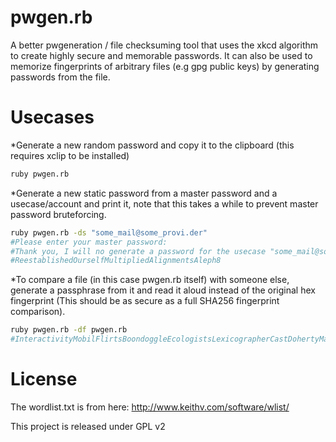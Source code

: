 pwgen.rb
=====

A better pwgeneration / file checksuming tool that uses the xkcd algorithm to create highly secure and memorable passwords. It can also be used to memorize fingerprints of arbitrary files (e.g gpg public keys) by generating passwords from the file.

Usecases
========

*Generate a new random password and copy it to the clipboard (this requires xclip to be installed)

```bash
ruby pwgen.rb
```

*Generate a new static password from a master password and a usecase/account and print it, note that this takes a while to prevent master password bruteforcing.

```bash
ruby pwgen.rb -ds "some_mail@some_provi.der"
#Please enter your master password:
#Thank you, I will no generate a password for the usecase "some_mail@some_provi.der"
#ReestablishedOurselfMultipliedAlignmentsAleph8
```

*To compare a file (in this case pwgen.rb itself) with someone else, generate a passphrase from it and read it aloud instead of the original hex fingerprint (This should be as secure as a full SHA256 fingerprint comparison).

```bash
ruby pwgen.rb -df pwgen.rb
#InteractivityMobilFlirtsBoondoggleEcologistsLexicographerCastDohertyMaximaTieingAdmiralsInterRoderickBicentennialGrossmanScharfActuary9
```

License
=======
The wordlist.txt is from here: http://www.keithv.com/software/wlist/

This project is released under GPL v2
